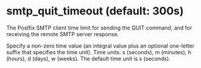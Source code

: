 # smtp_quit_timeout (default: 300s)

The Postfix SMTP client time limit for sending the QUIT command,
and for receiving the remote SMTP server response.



 Specify a non-zero time value (an integral value plus an optional
one-letter suffix that specifies the time unit). Time units: s
(seconds), m (minutes), h (hours), d (days), w (weeks).
The default time unit is s (seconds). 


